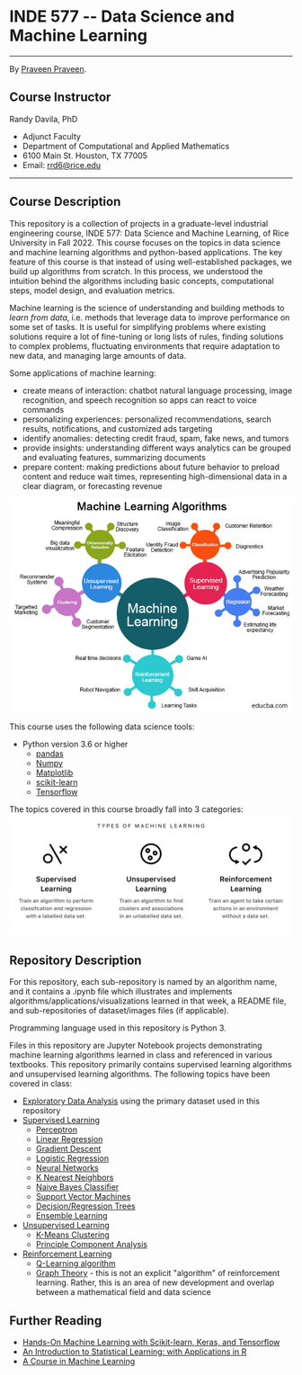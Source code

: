 # INDE 577 -- Data Science and Machine Learning

---
By [Praveen Praveen](https://github.com/ppunia74).

## Course Instructor
Randy Davila, PhD
- Adjunct Faculty
- Department of Computational and Applied Mathematics
- 6100 Main St. Houston, TX 77005
- Email: rrd6@rice.edu
---

## Course Description

This repository is a collection of projects in a graduate-level industrial engineering course, INDE 577: Data Science and Machine Learning, of Rice University in Fall 2022. This course focuses on the topics in data science and machine learning algorithms and python-based applications. The key feature of this course is that instead of using well-established packages, we build up algorithms from scratch. In this process, we understood the intuition behind the algorithms including basic concepts, computational steps, model design, and evaluation metrics. 

Machine learning is the science of understanding and building methods to *learn from data*, i.e. methods that leverage data to improve performance on some set of tasks. It is useful for simplifying problems where existing solutions require a lot of fine-tuning or long lists of rules, finding solutions to complex problems, fluctuating environments that require adaptation to new data, and managing large amounts of data.

Some applications of machine learning:
- create means of interaction: chatbot natural language processing, image recognition, and speech recognition so apps can react to voice commands
- personalizing experiences: personalized recommendations, search results, notifications, and customized ads targeting
- identify anomalies: detecting credit fraud, spam, fake news, and tumors
- provide insights: understanding different ways analytics can be grouped and evaluating features, summarizing documents
- prepare content: making predictions about future behavior to preload content and reduce wait times, representing high-dimensional data in a clear diagram, or forecasting revenue

![image](https://github.com/ppunia74/INDE-577_Fall2022/blob/main/Image/ML_algorithm.png)

This course uses the following data science tools:
- Python version 3.6 or higher
  - [pandas](https://pandas.pydata.org/docs/user_guide/index.html)
  - [Numpy](https://numpy.org/doc/stable/)
  - [Matplotlib](https://matplotlib.org/stable/contents.html)
  - [scikit-learn](https://scikit-learn.org/stable/user_guide.html)
  - [Tensorflow](https://www.tensorflow.org/api_docs/python/tf/all_symbols)

The topics covered in this course broadly fall into 3 categories: 
![image](https://github.com/ppunia74/INDE-577_Fall2022/blob/main/Image/types_of_ML.png)

## Repository Description

For this repository, each sub-repository is named by an algorithm name, and it contains a .ipynb file which illustrates and implements algorithms/applications/visualizations learned in that week, a README file, and sub-repositories of dataset/images files (if applicable).

Programming language used in this repository is Python 3.

Files in this repository are Jupyter Notebook projects demonstrating machine learning algorithms learned in class and referenced in various textbooks. This repository primarily contains supervised learning algorithms and unsupervised learning algorithms.
The following topics have been covered in class:

- [Exploratory Data Analysis]() using the primary dataset used in this repository
- [Supervised Learning]()
  - [Perceptron](https://github.com/ppunia74/INDE-577_Fall2022/tree/main/SupervisedLearning/Perceptron)
  - [Linear Regression](https://github.com/ppunia74/INDE-577_Fall2022/tree/main/SupervisedLearning/Linear%20Regression)
  - [Gradient Descent]()
  - [Logistic Regression]()
  - [Neural Networks]()
  - [K Nearest Neighbors]()
  - [Naive Bayes Classifier]()
  - [Support Vector Machines]()
  - [Decision/Regression Trees]()
  - [Ensemble Learning]()
- [Unsupervised Learning]()
  - [K-Means Clustering]()
  - [Principle Component Analysis]()
- [Reinforcement Learning]()
  - [Q-Learning algorithm]()
  - [Graph Theory]() - this is not an explicit "algorithm" of reinforcement learning. Rather, this is an area of new development and overlap between a mathematical field and data science

<!-- The examples and implementations of algorithms in this repository will specifically focus on the context of Human Resources Analytics, which is a growing area in business representing the use of data science and machine learning in the context of Human Resources. More detals on HR analytics can be found [here](https://lesley.edu/article/how-hr-analytics-are-changing-business).
 -->


## Further Reading
- [Hands-On Machine Learning with Scikit-learn, Keras, and Tensorflow](https://www.amazon.com/Hands-Machine-Learning-Scikit-Learn-TensorFlow/dp/1492032646)
- [An Introduction to Statistical Learning: with Applications in R](https://www.statlearning.com/)
- [A Course in Machine Learning](http://ciml.info/)